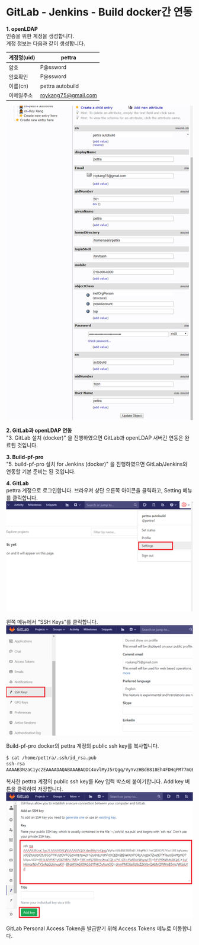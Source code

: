 # GitLab - Jenkins - Build docker간 연동

**1. openLDAP**  
인증을 위한 계정을 생성합니다.  
계정 정보는 다음과 같이 생성합니다.  

계정명(uid) | pettra
----|------
암호 | P@ssword
암호확인 | P@ssword
이름(cn) | pettra autobuild 
이메일주소 | roykang75@gmail.com
![](/assets/phpLDAPadmin_jenkins_user_1.png)  

**2. GitLab과 openLDAP 연동**  
"3. GitLab 설치 (docker)" 을 진행하였으면 GitLab과 openLDAP 서버간 연동은 완료된 것입니다.  

**3. Build-pf-pro**  
"5. build-pf-pro 설치 for Jenkins (docker)" 을 진행하였으면 GitLab/Jenkins와 연동할 기본 준비는 된 것입니다.

**4. GitLab**  
pettra 계정으로 로그인합니다. 브라우져 상단 오른쪽 아이콘을 클릭하고, Setting 메뉴를 클릭합니다.  
![](/assets/gitlab_jenkins_build_1.png)  

왼쪽 메뉴에서 "SSH Keys"를 클릭합니다.  
![](/assets/gitlab_jenkins_build_2.png)  

Build-pf-pro docker의 pettra 계정의 public ssh key를 복사합니다.  
```
$ cat /home/pettra/.ssh/id_rsa.pub
ssh-rsa AAAAB3NzaC1yc2EAAAADAQABAAABAQDC4xvlMyJ5rQgq/VyYvzHBdB818Eh4FDHqPM77mQBAD2OYJoT3RFJg5uwuy0DZtuIsJpICtU85iSP7lFULtOVFCGpVmz4pA2II1i2u8VLUrdhPo9CzZhGzEVelXsYPORjJUxgpkTZwpE7PfTauoiSHrfgmD7kApxzU0/+RLBc8A9SK1yKI41Mi5c1M0+1MCmPji2B8moXnaCQFp25Cs0LtcPw8biirWvyxyFfti+hP7P06Ws6ukQaG+JqZHijmqrNJvTYSvRgGL6inuqKV+BFqM1lASl09AS3d1PHC5yfiunOQ+dnmPMOba7p8xZ2kYbvQAbfyQVWmB5mc/WGijL4d
```

복사한 pettra 계정의 public ssh key를 Key 입력 박스에 붙이기합니다. Add key 버튼을 클릭하여 저장합니다.  
![](/assets/gitlab_jenkins_build_3.png)  

GitLab Personal Access Token을 발급받기 위해 Access Tokens 메뉴로 이동합니다.